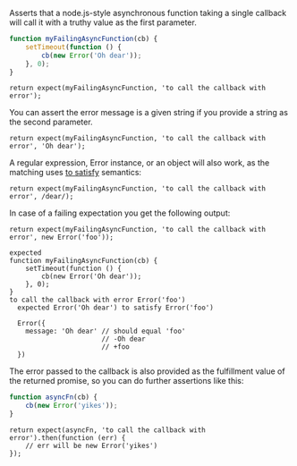 Asserts that a node.js-style asynchronous function taking a single callback
will call it with a truthy value as the first parameter.

```javascript
function myFailingAsyncFunction(cb) {
    setTimeout(function () {
        cb(new Error('Oh dear'));
    }, 0);
}
```

```javascript#async:true
return expect(myFailingAsyncFunction, 'to call the callback with error');
```

You can assert the error message is a given string if you provide a
string as the second parameter.

```javascript#async:true
return expect(myFailingAsyncFunction, 'to call the callback with error', 'Oh dear');
```

A regular expression, Error instance, or an object will also work, as the
matching uses [to satisfy](/assertions/any/to-satisfy/) semantics:

```javascript#async:true
return expect(myFailingAsyncFunction, 'to call the callback with error', /dear/);
```

In case of a failing expectation you get the following output:

```javascript#async:true
return expect(myFailingAsyncFunction, 'to call the callback with error', new Error('foo'));
```

```output
expected
function myFailingAsyncFunction(cb) {
    setTimeout(function () {
        cb(new Error('Oh dear'));
    }, 0);
}
to call the callback with error Error('foo')
  expected Error('Oh dear') to satisfy Error('foo')

  Error({
    message: 'Oh dear' // should equal 'foo'
                       // -Oh dear
                       // +foo
  })
```

The error passed to the callback is also provided as the fulfillment value of
the returned promise, so you can do further assertions like this:

```javascript
function asyncFn(cb) {
    cb(new Error('yikes'));
}
```

```javascript#async:true
return expect(asyncFn, 'to call the callback with error').then(function (err) {
    // err will be new Error('yikes')
});
```
